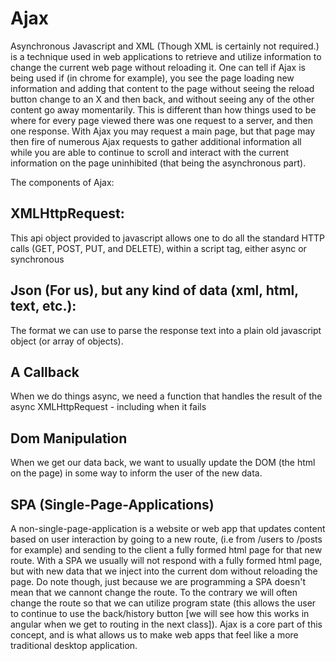 Ajax
====

Asynchronous Javascript and XML (Though XML is certainly not required.) is a
technique used in web applications to retrieve and utilize information to change
the current web page without reloading it. One can tell if Ajax is being used if
(in chrome for example), you see the page loading new information and adding
that content to the page without seeing the reload button change to an X and
then back, and without seeing any of the other content go away momentarily. This
is different than how things used to be where for every page viewed there was
one request to a server, and then one response. With Ajax you may request a main
page, but that page may then fire of numerous Ajax requests to gather additional
information all while you are able to continue to scroll and interact with the
current information on the page uninhibited (that being the asynchronous part).

The components of Ajax:

## XMLHttpRequest:

This api object provided to javascript allows one to do all the standard HTTP
calls (GET, POST, PUT, and DELETE), within a script tag, either async or
synchronous

## Json (For us), but any kind of data (xml, html, text, etc.):

The format we can use to parse the response text into a plain old javascript
object (or array of objects).

## A Callback

When we do things async, we need a function that handles the result of the async
XMLHttpRequest - including when it fails

## Dom Manipulation

When we get our data back, we want to usually update the DOM (the html on the
page) in some way to inform the user of the new data.

## SPA (Single-Page-Applications)

A non-single-page-application is a website or web app that updates content based
on user interaction by going to a new route, (i.e from /users to /posts for
example) and sending to the client a fully formed html page for that new route.
With a SPA we usually will not respond with a fully formed html page, but with
new data that we inject into the current dom without reloading the page. Do note
though, just because we are programming a SPA doesn't mean that we cannont
change the route. To the contrary we will often change the route so that we can
utilize program state (this allows the user to continue to use the back/history
button [we will see how this works in angular when we get to routing in the next
class]). Ajax is a core part of this concept, and is what allows us to make web
apps that feel like a more traditional desktop application.
